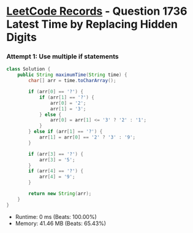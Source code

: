 # [LeetCode Records](../../README.md) - Question 1736 Latest Time by Replacing Hidden Digits

### Attempt 1: Use multiple if statements
```java
class Solution {
    public String maximumTime(String time) {
        char[] arr = time.toCharArray();

        if (arr[0] == '?') {
            if (arr[1] == '?') {
                arr[0] = '2';
                arr[1] = '3';
            } else {
                arr[0] = arr[1] <= '3' ? '2' : '1';
            }
        } else if (arr[1] == '?') {
            arr[1] = arr[0] == '2' ? '3' : '9';
        }

        if (arr[3] == '?') {
            arr[3] = '5';
        }
        if (arr[4] == '?') {
            arr[4] = '9';
        }

        return new String(arr);
    }
}
```
- Runtime: 0 ms (Beats: 100.00%)
- Memory: 41.46 MB (Beats: 65.43%)

<br>
